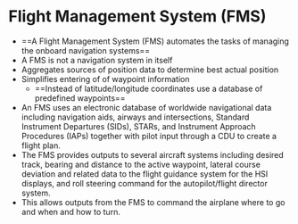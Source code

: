 # Flight Management System (FMS)

* ==A Flight Management System (FMS) automates the tasks of managing the onboard navigation systems==
* A FMS is not a navigation system in itself
* Aggregates sources of position data to determine best actual position
* Simplifies entering of of waypoint information
  * ==Instead of latitude/longitude coordinates use a database of predefined waypoints==
* An FMS uses an electronic database of worldwide navigational data including navigation aids, airways and intersections, Standard Instrument Departures (SIDs), STARs, and Instrument Approach Procedures (IAPs) together with pilot input through a CDU to create a flight plan.
* The FMS provides outputs to several aircraft systems including desired track, bearing and distance to the active waypoint, lateral course deviation and related data to the flight guidance system for the HSI displays, and roll steering command for the autopilot/flight director system.
* This allows outputs from the FMS to command the airplane where to go and when and how to turn.

